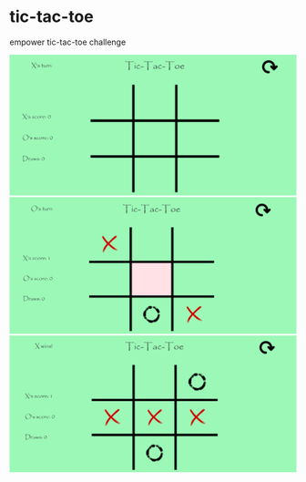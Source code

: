 # tic-tac-toe
empower tic-tac-toe challenge 

![](images/ttt-blank.png)
![](images/ttt-hover.png)
![](images/ttt-win.png)
